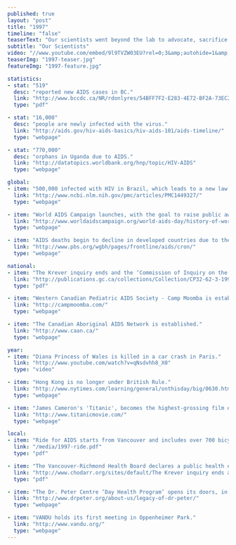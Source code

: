 ```yaml
---
published: true
layout: "post"
title: "1997"
timeline: "false"
teaserText: "Our scientists went beyond the lab to advocate, sacrifice and persevere, in turn saving the lives of millions.  This is the story of one of our top scientists, Dr. O."
subtitle: "Our Scientists"
video: "//www.youtube.com/embed/9l9TVZW03EU?rel=0;3&amp;autohide=1&amp;showinfo=0"
teaserImg: "1997-teaser.jpg"
featureImg: "1997-feature.jpg"

statistics:
- stat: "519"
  desc: "reported new AIDS cases in BC."
  link: "http://www.bccdc.ca/NR/rdonlyres/54BFF7F2-E283-4E72-BF2A-73EC2813F0D1/0/HIV_Annual_Report_2011_20111011.pdf"
  type: "pdf"

- stat: "16,000"
  desc: "people are newly infected with the virus."
  link: "http://aids.gov/hiv-aids-basics/hiv-aids-101/aids-timeline/"
  type: "webpage"

- stat: "770,000"
  desc: "orphans in Uganda due to AIDS."
  link: "http://datatopics.worldbank.org/hnp/topic/HIV-AIDS"
  type: "webpage"

global:
- item: "500,000 infected with HIV in Brazil, which leads to a new law on AIDS treatment. It is the first country to give all people with HIV free antiretroviral drugs."
  link: "http://www.ncbi.nlm.nih.gov/pmc/articles/PMC1449327/"
  type: "webpage"

- item: "World AIDS Campaign launches, with the goal to raise public awareness."
  link: "http://www.worldaidscampaign.org/world-aids-day/history-of-world-aids-day/#sthash.WbS7sK3M.dpuf"
  type: "webpage"

- item: "AIDS deaths begin to decline in developed countries due to the new drugs, such as HAART."
  link: "http://www.pbs.org/wgbh/pages/frontline/aids/cron/"
  type: "webpage"

national:
- item: "The Krever inquiry ends and the ‘Commission of Inquiry on the Blood System in Canada’ is published."
  link: "http://publications.gc.ca/collections/Collection/CP32-62-3-1997-1E.pdf"
  type: "pdf"

- item: "Western Canadian Pediatric AIDS Society - Camp Moomba is established."
  link: "http://campmoomba.com/"
  type: "webpage"

- item: "The Canadian Aboriginal AIDS Network is established."
  link: "http://www.caan.ca/"
  type: "webpage"

year:
- item: "Diana Princess of Wales is killed in a car crash in Paris."
  link: "http://www.youtube.com/watch?v=qNsdvhh8_X0"
  type: "video"

- item: "Hong Kong is no longer under British Rule."
  link: "http://www.nytimes.com/learning/general/onthisday/big/0630.html"
  type: "webpage"

- item: "James Cameron's 'Titanic', becomes the highest-grossing film of all time."
  link: "http://www.titanicmovie.com/"
  type: "webpage"

local:
- item: "Ride for AIDS starts from Vancouver and includes over 700 bicycle riders raising money and awareness for HIV/AIDS, in the four-day race. "
  link: "/media/1997-ride.pdf"
  type: "pdf"

- item: "The Vancouver-Richmond Health Board declares a public health emergency for six diseases; Hepatitis A, B, and C, Syphilis, and HIV."
  link: "http://www.chodarr.org/sites/default/The Krever inquiry ends and the ‘Commission of Inquiry on the Blood System in Canada’ is published.files/chodarr0280.pdf"
  type: "pdf"

- item: "The Dr. Peter Centre ‘Day Health Program’ opens its doors, in an old wing of St. Paul’s Hospital in downtown Vancouver."
  link: "http://www.drpeter.org/about-us/legacy-of-dr-peter/"
  type: "webpage"

- item: "VANDU holds its first meeting in Oppenheimer Park."
  link: "http://www.vandu.org/"
  type: "webpage"
---
```

